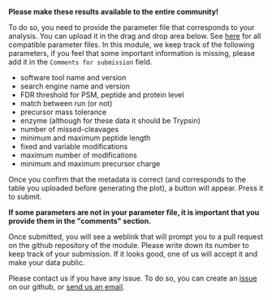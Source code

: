 **Please make these results available to the entire community!**

To do so, you need to provide the parameter file that corresponds to 
your analysis. You can upload it in the drag and drop area below. 
See [here](https://proteobench.readthedocs.io/en/stable/available-modules/3-DIA-Quantification-ion-level/)
for all compatible parameter files.
In this module, we keep track of the following parameters, if you feel 
that some important information is missing, please add it in the 
`Comments for submission` field. 
- software tool name and version
- search engine name and version
- FDR threshold for PSM, peptide and protein level
- match between run (or not)
- precursor mass tolerance
- enzyme (although for these data it should be Trypsin)
- number of missed-cleavages
- minimum and maximum peptide length
- fixed and variable modifications
- maximum number of modifications
- minimum and maximum precursor charge

Once you confirm that the metadata is correct (and corresponds to the 
table you uploaded before generating the plot), a button will appear.
Press it to submit. 

**If some parameters are not in your parameter file, it is important that 
you provide them in the "comments" section.**

Once submitted, you will see a weblink that will prompt you to a 
pull request on the github repository of the module. Please write down
its number to keep track of your submission. If it looks good, one of 
us will accept it and make your data public. 

Please contact us if you have any issue. To do so, you can create an 
[issue](https://github.com/Proteobench/ProteoBench/issues/new) on our 
github, or [send us an email](mailto:proteobench@eubic-ms.org?subject=ProteoBench_query).
